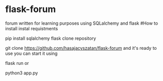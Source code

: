 # flask-forum
forum written for learning purposes using SQLalchemy and flask
#How to install
instal requistments


pip install sqlalchemy flask
clone repository


git clone https://github.com/hasajacyszatan/flask-forum
and it's ready to use you can start it using


flask run
or


python3 app.py
